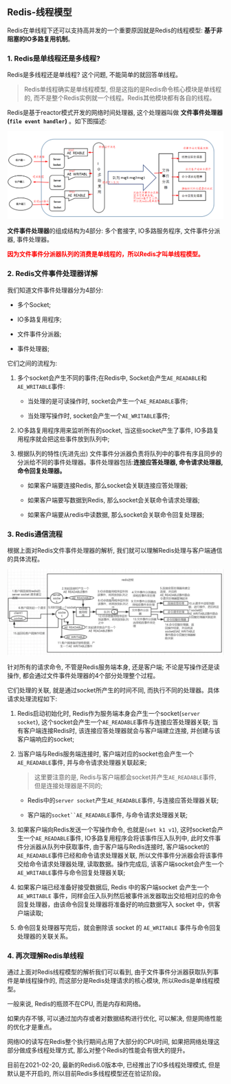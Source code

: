 ## Redis-线程模型

Redis在单线程下还可以支持高并发的一个重要原因就是Redis的线程模型: **基于非阻塞的IO多路复用机制**。

### 1. Redis是单线程还是多线程?

 Redis是多线程还是单线程? 这个问题, 不能简单的就回答单线程。

 > Redis单线程确实是单线程模型, 但是这指的是Redis命令核心模块是单线程的, 而不是整个Redis实例就一个线程。Redis其他模块都有各自的线程。

Redis是基于reactor模式开发的网络时间处理器, 这个处理器叫做 **文件事件处理器(`file event handler`)** 。如下图描述:

![redis_threadmodel1](image/redis_threadmodel1.png)

**文件事件处理器**的组成结构为4部分: 多个套接字, IO多路服务程序, 文件事件分派器, 事件处理器。

**<font color='red'>因为文件事件分派器队列的消费是单线程的，所以Redis才叫单线程模型。</font>**

### 2. Redis文件事件处理器详解

我们知道文件事件处理器分为4部分:

- 多个Socket;

- IO多路复用程序;

- 文件事件分派器;

- 事件处理器;

它们之间的流程为:

1. 多个socket会产生不同的事件;在Redis中, Socket会产生`AE_READABLE`和`AE_WRITABLE`事件:

    - 当处理的是可读操作时, socket会产生一个`AE_READABLE`事件;

    - 当处理写操作时, socket会产生一个`AE_WRITABLE`事件;

2. IO多路复用程序用来监听所有的socket, 当这些socket产生了事件, IO多路复用程序就会把这些事件放到队列中;

3. 根据队列的特性(先进先出) 文件事件分派器负责将队列中的事件有序且同步的分派给不同的事件处理器。事件处理器包括:**连接应答处理器, 命令请求处理器,命令回复处理器。**

    - 如果客户端要连接Redis, 那么socket会关联连接应答处理器;

    - 如果客户端要写数据到Redis, 那么socket会关联命令请求处理器;

    - 如果客户端要从redis中读数据, 那么socket会关联命令回复处理器;

### 3. Redis通信流程

根据上面对Redis文件事件处理器的解析, 我们就可以理解Redis处理与客户端通信的具体流程。

![redis_threadmodel2](image/redis_threadmodel2.png)

针对所有的请求命令, 不管是Redis服务端本身, 还是客户端; 不论是写操作还是读操作, 都会通过文件事件处理器的4个部分处理整个过程。

它们处理的关联, 就是通过socket所产生的时间不同, 而执行不同的处理器。具体请求处理流程如下:

1. Redis启动初始化时, Redis作为服务端本身会产生一个socket(`server socket`), 这个socket会产生一个`AE_READABLE`事件与连接应答处理器关联; 当有客户端连接Redis时, 该连接应答处理器就会与客户端建立连接, 并创建与该客户端响应的socket;

2. 当客户端与Redis服务端连接时, 客户端对应的socket也会产生一个`AE_READABLE`事件, 并与命令请求处理器关联起来;

    > 这里要注意的是, Redis与客户端都会socket并产生`AE_READABLE`事件, 但是连接处理器是不同的;

    - Redis中的`server socket`产生`AE_READABLE`事件, 与连接应答处理器关联;

    - 客户端的`socket``AE_READABLE`事件, 与命令请求处理器关联;

3. 如果客户端向Redis发送一个写操作命令, 也就是(`set k1 v1`), 这时socket会产生一个`AE_READABLE`事件, IO多路复用程序会将该事件压入队列中, 此时文件事件分派器从队列中获取事件, 由于客户端与Redis连接时, 客户端socket的`AE_READABLE`事件已经和命令请求处理器关联, 所以文件事件分派器会将该事件交给命令请求处理器处理, 读取数据。操作完成后, 该客户端socket会产生一个`AE_WRITABLE`事件与命令回复处理器关联;

4. 如果客户端已经准备好接受数据后, Redis 中的客户端socket 会产生一个 `AE_WRITABLE` 事件，同样会压入队列然后被事件派发器取出交给相对应的命令回复处理器，由该命令回复处理器将准备好的响应数据写入 socket 中，供客户端读取;

5. 命令回复处理器写完后，就会删除该 socket 的 `AE_WRITABLE` 事件与命令回复处理器的关联关系。

### 4. 再次理解Redis单线程

通过上面对Redis线程模型的解析我们可以看到, 由于文件事件分派器获取队列事件是单线程操作的, 而这部分是Redis处理请求的核心模块, 所以Redis是单线程模型。

一般来说, Redis的瓶颈不在CPU, 而是内存和网络。

如果内存不够, 可以通过加内存或者对数据结构进行优化, 可以解决, 但是网络性能的优化才是重点。

网络IO的读写在Redis整个执行期间占用了大部分的CPU时间, 如果把网络处理这部分做成多线程处理方式, 那么对整个Redis的性能会有很大的提升。

目前在2021-02-20, 最新的Redis6.0版本中, 已经推出了IO多线程处理模式, 但是默认是不开启的, 所以目前Redis多线程模型还在验证阶段。